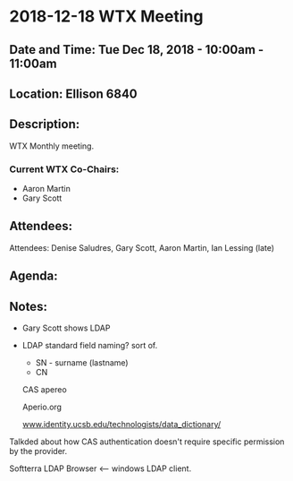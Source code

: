 # 2018-12-18 WTX Meeting
## Date and Time: Tue Dec 18, 2018 - 10:00am - 11:00am
## Location: Ellison 6840

## Description:
WTX Monthly meeting.

### Current WTX Co-Chairs:
* Aaron Martin
* Gary Scott

## Attendees:
Attendees:  Denise Saludres, Gary Scott, Aaron Martin, Ian Lessing (late)

## Agenda:

## Notes:
* Gary Scott shows LDAP 
* LDAP standard field naming?  sort of.
   * SN - surname (lastname)
   * CN
   
   CAS apereo

   Aperio.org

  www.identity.ucsb.edu/technologists/data_dictionary/

Talkded about how CAS authentication doesn't require specific permission by the provider.

Softterra LDAP Browser <-- windows LDAP client.




